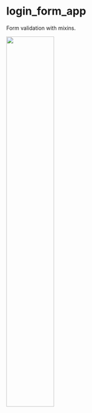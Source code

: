 # login_form_app

Form validation with mixins.


<img src="https://user-images.githubusercontent.com/43206671/106930239-22d24580-6737-11eb-83b3-2bbd835a2257.png" width="50%"></img>

